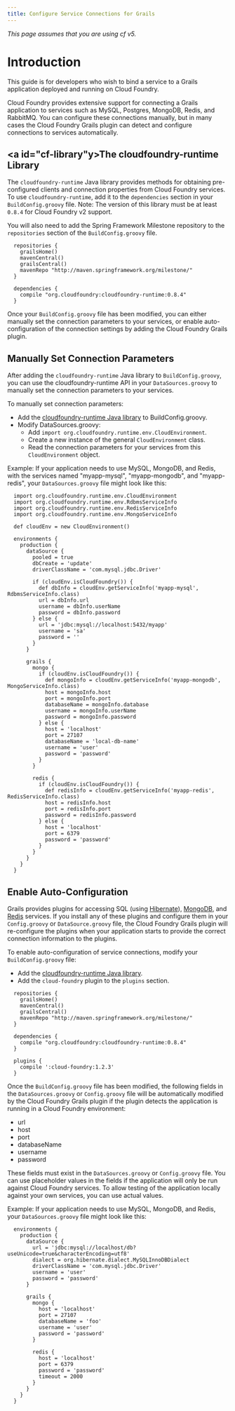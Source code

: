 ```yaml
---
title: Configure Service Connections for Grails
---
```

_This page assumes that you are using cf v5._

# Introduction #
This guide is for developers who wish to bind a service to a Grails application deployed and running on Cloud Foundry.

Cloud Foundry provides extensive support for connecting a Grails application to services such as MySQL, Postgres, MongoDB, Redis, and RabbitMQ. You can configure these connections manually, but in many cases the Cloud Foundry Grails plugin can detect and configure connections to services automatically.

## <a id="cf-library"y></a>The cloudfoundry-runtime Library ##

The `cloudfoundry-runtime` Java library provides methods for obtaining pre-configured clients and connection properties from Cloud Foundry services. To use `cloudfoundry-runtime`, add it to the `dependencies` section in your `BuildConfig.groovy` file. Note: The version of this library must be at least `0.8.4` for Cloud Foundry v2 support.

You will also need to add the Spring Framework Milestone repository to the `repositories` section of the `BuildConfig.groovy` file.

~~~
  repositories {
    grailsHome()
    mavenCentral()
    grailsCentral()
    mavenRepo "http://maven.springframework.org/milestone/"
  }

  dependencies {
    compile "org.cloudfoundry:cloudfoundry-runtime:0.8.4"
  }
~~~

Once your `BuildConfig.groovy` file has been modified, you can either manually set the connection parameters to your services, or enable auto-configuration of the connection settings by adding the Cloud Foundry Grails plugin.

## <a id="manual"></a>Manually Set Connection Parameters ##

After adding the `cloudfoundry-runtime` Java library to `BuildConfig.groovy`, you can use the cloudfoundry-runtime API in your `DataSources.groovy` to manually set the connection parameters to your services.

To manually set connection parameters:

* Add the [cloudfoundry-runtime Java library](#cf-library) to BuildConfig.groovy.
* Modify DataSources.groovy:
  * Add `import org.cloudfoundry.runtime.env.CloudEnvironment`.
  * Create a new instance of the general `CloudEnvironment` class.
  * Read the connection parameters for your services from this `CloudEnvironment` object.

Example: If your application needs to use MySQL, MongoDB, and Redis, with the services named "myapp-mysql", "myapp-mongodb", and "myapp-redis", your `DataSources.groovy` file might look like this:

~~~
  import org.cloudfoundry.runtime.env.CloudEnvironment
  import org.cloudfoundry.runtime.env.RdbmsServiceInfo
  import org.cloudfoundry.runtime.env.RedisServiceInfo
  import org.cloudfoundry.runtime.env.MongoServiceInfo

  def cloudEnv = new CloudEnvironment()

  environments {
    production {
      dataSource {
        pooled = true
        dbCreate = 'update'
        driverClassName = 'com.mysql.jdbc.Driver'

        if (cloudEnv.isCloudFoundry()) {
          def dbInfo = cloudEnv.getServiceInfo('myapp-mysql', RdbmsServiceInfo.class)
          url = dbInfo.url
          username = dbInfo.userName
          password = dbInfo.password
        } else {
          url = 'jdbc:mysql://localhost:5432/myapp'
          username = 'sa'
          password = ''
        }
      }

      grails {
        mongo {
          if (cloudEnv.isCloudFoundry()) {
            def mongoInfo = cloudEnv.getServiceInfo('myapp-mongodb', MongoServiceInfo.class)
            host = mongoInfo.host
            port = mongoInfo.port
            databaseName = mongoInfo.database
            username = mongoInfo.userName
            password = mongoInfo.password
          } else {
            host = 'localhost'
            port = 27107
            databaseName = 'local-db-name'
            username = 'user'
            password = 'password'
          }
        }

        redis {
          if (cloudEnv.isCloudFoundry()) {
            def redisInfo = cloudEnv.getServiceInfo('myapp-redis', RedisServiceInfo.class)
            host = redisInfo.host
            port = redisInfo.port
            password = redisInfo.password
          } else {
            host = 'localhost'
            port = 6379
            password = 'password'
          }
        }
      }
    }
  }
~~~

## <a id="auto"></a>Enable Auto-Configuration ##

Grails provides plugins for accessing SQL (using [Hibernate](http://grails.org/plugin/hibernate)), [MongoDB](http://www.grails.org/plugin/mongodb), and [Redis](http://grails.org/plugin/redis) services. If you install any of these plugins and configure them in your `Config.groovy` or `DataSource.groovy` file, the Cloud Foundry Grails plugin will re-configure the plugins when your application starts to provide the correct connection information to the plugins.

To enable auto-configuration of service connections, modify your `BuildConfig.groovy` file:

* Add the [cloudfoundry-runtime Java library](#cf-library).
* Add the `cloud-foundry` plugin to the `plugins` section.

~~~
  repositories {
    grailsHome()
    mavenCentral()
    grailsCentral()
    mavenRepo "http://maven.springframework.org/milestone/"
  }

  dependencies {
    compile "org.cloudfoundry:cloudfoundry-runtime:0.8.4"
  }

  plugins {
    compile ':cloud-foundry:1.2.3'
  }
~~~

Once the `BuildConfig.groovy` file has been modified, the following fields in the `DataSources.groovy` or `Config.groovy` file will be automatically modified by the Cloud Foundry Grails plugin if the plugin detects the application is running in a Cloud Foundry environment:

* url
* host
* port
* databaseName
* username
* password

These fields must exist in the `DataSources.groovy` or `Config.groovy` file. You can use placeholder values in the fields if the application will only be run against Cloud Foundry services. To allow testing of the application locally against your own services, you can use actual values.

Example: If your application needs to use MySQL, MongoDB, and Redis, your `DataSources.groovy` file might look like this:

~~~
  environments {
    production {
      dataSource {
        url = 'jdbc:mysql://localhost/db?useUnicode=true&characterEncoding=utf8'
        dialect = org.hibernate.dialect.MySQLInnoDBDialect
        driverClassName = 'com.mysql.jdbc.Driver'
        username = 'user'
        password = 'password'
      }

      grails {
        mongo {
          host = 'localhost'
          port = 27107
          databaseName = 'foo'
          username = 'user'
          password = 'password'
        }

        redis {
          host = 'localhost'
          port = 6379
          password = 'password'
          timeout = 2000
        }
      }
    }
  }
~~~